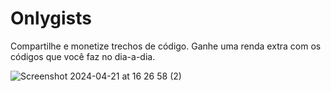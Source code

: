 # Onlygists

Compartilhe e monetize trechos de código. Ganhe uma renda extra com os códigos que você faz no dia-a-dia.


![Screenshot 2024-04-21 at 16 26 58 (2)](https://github.com/gabrielcaiana/onlygists/assets/26663338/2da1ad77-651c-4949-8b30-0560144989e5)
